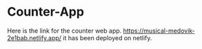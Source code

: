# Counter-App

Here is the link for the counter web app.
https://musical-medovik-2e1bab.netlify.app/
it has been deployed on netlify.
